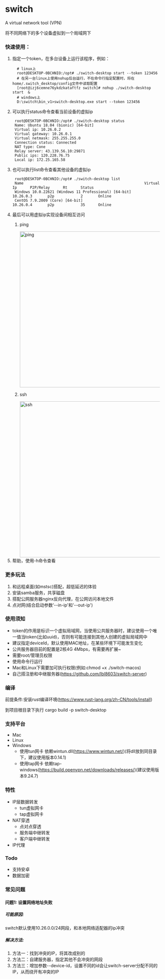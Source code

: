 # switch
 A virtual network tool (VPN)

将不同网络下的多个设备虚拟到一个局域网下


### 快速使用：

1. 指定一个token，在多台设备上运行该程序，例如：
    ```shell
      # linux上
      root@DESKTOP-0BCHNIO:/opt# ./switch-desktop start --token 123456
      # 在另一台linux上使用nohup后台运行，不在命令行指定配置时，将在home/.switch_desktop/config文件中读取配置
      [root@izj6cemne76ykdzkataftfz switch]# nohup ./switch-desktop start  &
      # windows上
      D:\switch\bin_v1>switch-desktop.exe start --token 123456
    ```
2. 可以执行status命令查看当前设备的虚拟ip
   ```shell
    root@DESKTOP-0BCHNIO:/opt# ./switch-desktop status
    Name: Ubuntu 18.04 (bionic) [64-bit]
    Virtual ip: 10.26.0.2
    Virtual gateway: 10.26.0.1
    Virtual netmask: 255.255.255.0
    Connection status: Connected
    NAT type: Cone
    Relay server: 43.139.56.10:29871
    Public ips: 120.228.76.75
    Local ip: 172.25.165.58
    ```
3. 也可以执行list命令查看其他设备的虚拟ip
   ```shell
    root@DESKTOP-0BCHNIO:/opt# ./switch-desktop list
    Name                                                       Virtual Ip      P2P/Relay      Rt      Status
    Windows 10.0.22621 (Windows 11 Professional) [64-bit]      10.26.0.3       p2p            2       Online
    CentOS 7.9.2009 (Core) [64-bit]                            10.26.0.4       p2p            35      Online
    ```
4. 最后可以用虚拟ip实现设备间相互访问
   1. ping

      <img width="506" alt="ping" src="https://raw.githubusercontent.com/lbl8603/switch/dev/documents/img/ping.jpg">
   2. ssh
   
      <img width="506" alt="ssh" src="https://raw.githubusercontent.com/lbl8603/switch/dev/documents/img/ssh.jpg">
5. 帮助，使用-h命令查看

### 更多玩法

1. 和远程桌面(如mstsc)搭配，超低延迟的体验
2. 安装samba服务，共享磁盘
3. 搭配公网服务器nginx反向代理，在公网访问本地文件
4. 点对网(结合启动参数'--in-ip'和'--out-ip')


### 使用须知
- token的作用是标识一个虚拟局域网，当使用公共服务器时，建议使用一个唯一值当token(比如uuid)，否则有可能连接到其他人创建的虚拟局域网中
- 建议指定deviceId，默认使用MAC地址，在某些环境下可能发生变化
- 公共服务器目前的配置是2核4G 4Mbps，有需要再扩展~
- 需要root/管理员权限
- 使用命令行运行
- Mac和Linux下需要加可执行权限(例如:chmod +x ./switch-macos)
- 自己搭注册和中继服务器(https://github.com/lbl8603/switch-server)
### 编译
 前提条件:安装rust编译环境(https://www.rust-lang.org/zh-CN/tools/install)
 
 到项目根目录下执行 cargo build -p switch-desktop
 
### 支持平台
- Mac
- Linux
- Windows
  - 使用tun网卡 依赖wintun.dll(https://www.wintun.net/)(将dll放到同目录下，建议使用版本0.14.1)
  - 使用tap网卡 依赖tap-windows(https://build.openvpn.net/downloads/releases/)(建议使用版本9.24.7)

### 特性
- IP层数据转发
  - tun虚拟网卡
  - tap虚拟网卡
- NAT穿透
  - 点对点穿透
  - 服务端中继转发
  - 客户端中继转发
- IP代理

### Todo
- 支持安卓
- 数据加密

### 常见问题
#### 问题1: 设置网络地址失败
##### 可能原因:
switch默认使用10.26.0.0/24网段，和本地网络适配器的ip冲突
##### 解决方法:
1. 方法一：找到冲突的IP，将其改成别的
2. 方法二：自建服务器，指定其他不会冲突的网段
3. 方法三：增加参数--device-id，设置不同的id会让switch-server分配不同的IP，从而绕开有冲突的IP
